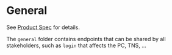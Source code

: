 # General

See [Product Spec](https://www.notion.so/Product-Specs-57ff04e252044e789313a182a4761c86#15311ddd73b1405c9019a9934e7789dc) for details.

The `general` folder contains endpoints that can be shared by all stakeholders, such as `login` that affects the PC, TNS, ...
